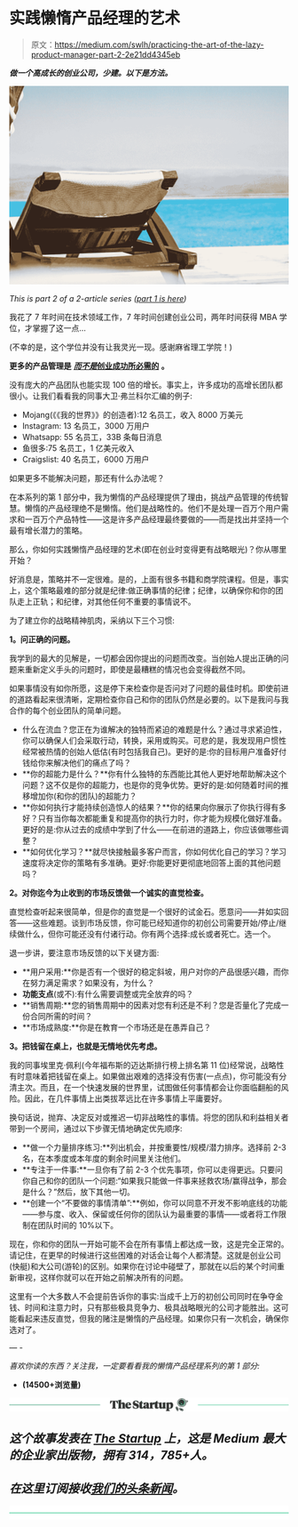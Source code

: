 # 实践懒惰产品经理的艺术

> 原文：<https://medium.com/swlh/practicing-the-art-of-the-lazy-product-manager-part-2-2e21dd4345eb>

***做一个高成长的创业公司，少建。以下是方法。***

![](img/f8bcb4329d05505163484262a80aec06.png)

*This is part 2 of a 2-article series (*[*part 1 is here*](/swlh/the-art-of-the-lazy-product-manager-fc6e5385a00b)*)*

我花了 7 年时间在技术领域工作，7 年时间创建创业公司，两年时间获得 MBA 学位，才掌握了这一点…

(不幸的是，这个学位并没有让我灵光一现。感谢麻省理工学院！)

**更多的产品管理是** [***而不是*创业成功所必需的**](/@foundercollective/you-need-less-than-you-think-a8f6d0f84cbd) **。**

没有庞大的产品团队也能实现 100 倍的增长。事实上，许多成功的高增长团队都很小。让我们看看我的同事大卫·弗兰科尔汇编的例子:

*   Mojang(《《我的世界》》的创造者):12 名员工，收入 8000 万美元
*   Instagram: 13 名员工，3000 万用户
*   Whatsapp: 55 名员工，33B 条每日消息
*   鱼很多:75 名员工，1 亿美元收入
*   Craigslist: 40 名员工，6000 万用户

如果更多不能解决问题，那还有什么办法呢？

在本系列的第 1 部分中，我为懒惰的产品经理提供了理由，挑战产品管理的传统智慧。懒惰的产品经理绝不是懒惰。他们是战略性的。他们不是处理一百万个用户需求和一百万个产品特性——这是许多产品经理最终要做的——而是找出并坚持一个最有增长潜力的策略。

那么，你如何实践懒惰产品经理的艺术(即在创业时变得更有战略眼光)？你从哪里开始？

好消息是，策略并不一定很难。是的，上面有很多书籍和商学院课程。但是，事实上，这个策略最难的部分就是纪律:做正确事情的纪律；纪律，以确保你和你的团队走上正轨；和纪律，对其他任何不重要的事情说不。

为了建立你的战略精神肌肉，采纳以下三个习惯:

**1。问正确的问题。**

我学到的最大的见解是，一切都会因你提出的问题而改变。当创始人提出正确的问题来重新定义手头的问题时，即使是最糟糕的情况也会变得截然不同。

如果事情没有如你所愿，这是停下来检查你是否问对了问题的最佳时机。即使前进的道路看起来很清晰，定期检查你自己和你的团队仍然是必要的。以下是我问与我合作的每个创业团队的简单问题。

*   什么在流血？您正在为谁解决的独特而紧迫的难题是什么？通过寻求紧迫性，你可以确保人们会采取行动，转换，采用或购买。可悲的是，我发现用户惯性经常被热情的创始人低估(有时包括我自己)。更好的是:你的目标用户准备好付钱给你来解决他们的痛点了吗？
*   **你的超能力是什么？**你有什么独特的东西能比其他人更好地帮助解决这个问题？这不仅是你的超能力，也是你的竞争优势。更好的是:如何随着时间的推移增加你(和你的团队)的超能力？
*   **你如何执行才能持续创造惊人的结果？**你的结果向你展示了你执行得有多好？只有当你每次都能重复和提高你的执行力时，你才能为规模化做好准备。更好的是:你从过去的成绩中学到了什么——在前进的道路上，你应该做哪些调整？
*   **如何优化学习？**就尽快接触最多客户而言，你如何优化自己的学习？学习速度将决定你的策略有多准确。更好:你能更好更彻底地回答上面的其他问题吗？

**2。对你迄今为止收到的市场反馈做一个诚实的直觉检查。**

直觉检查听起来很简单，但是你的直觉是一个很好的试金石。愿意问——并如实回答——这些难题。谈到市场反馈，你可能已经知道你的初创公司需要开始/停止/继续做什么，但你可能还没有付诸行动。你有两个选择:成长或者死亡。选一个。

退一步讲，要注意市场反馈的以下关键方面:

*   **用户采用:**你是否有一个很好的稳定斜坡，用户对你的产品很感兴趣，而你在努力满足需求？如果没有，为什么？
*   **功能支点**(或不):有什么需要调整或完全放弃的吗？
*   **销售周期:**您的销售周期中的因素对您有利还是不利？您是否量化了完成一份合同所需的时间？
*   **市场成熟度:**你是在教育一个市场还是在愚弄自己？

**3。把钱留在桌上，也就是无情地优先考虑。**

我的同事埃里克·佩利(今年福布斯的迈达斯排行榜上排名第 11 位)经常说，战略性有时意味着把钱留在桌上。如果做出艰难的选择没有伤害(一点点)，你可能没有分清主次。而且，在一个快速发展的世界里，试图做任何事情都会让你面临翻船的风险。因此，在几件事情上出类拔萃远比在许多事情上平庸要好。

换句话说，抛弃、决定反对或推迟一切非战略性的事情。将您的团队和利益相关者带到一个房间，通过以下步骤无情地确定优先顺序:

*   **做一个力量排序练习:**列出机会，并按重要性/规模/潜力排序。选择前 2-3 名，在本季度或本年度的剩余时间里关注他们。
*   **专注于一件事:**一旦你有了前 2-3 个优先事项，你可以走得更远。只要问你自己和你的团队一个问题:“如果我只能做一件事来拯救农场/赢得战争，那会是什么？”然后，放下其他一切。
*   **创建一个“不要做的事情清单”:**例如，你可以同意不开发不影响底线的功能——参与度、收入、保留或任何你的团队认为最重要的事情——或者将工作限制在团队时间的 10%以下。

现在，你和你的团队一开始可能不会在所有事情上都达成一致，这是完全正常的。请记住，在更早的时候进行这些困难的对话会让每个人都清楚。这就是创业公司(快艇)和大公司(游轮)的区别。如果你在讨论中碰壁了，那就在以后的某个时间重新审视，这样你就可以在开始之前解决所有的问题。

这里有一个大多数人不会提前告诉你的事实:当成千上万的初创公司同时在争夺金钱、时间和注意力时，只有那些极具竞争力、极具战略眼光的公司才能胜出。这可能看起来违反直觉，但我的赌注是懒惰的产品经理。如果你只有一次机会，确保你选对了。

— -

*喜欢你读的东西？关注我，一定要看看我的懒惰产品经理系列的第 1 部分:*

*   [](/swlh/the-art-of-the-lazy-product-manager-fc6e5385a00b)**(14500+浏览量)**

*[![](img/308a8d84fb9b2fab43d66c117fcc4bb4.png)](https://medium.com/swlh)*

## *这个故事发表在 [The Startup](https://medium.com/swlh) 上，这是 Medium 最大的企业家出版物，拥有 314，785+人。*

## *在这里订阅接收[我们的头条新闻](http://growthsupply.com/the-startup-newsletter/)。*

*[![](img/b0164736ea17a63403e660de5dedf91a.png)](https://medium.com/swlh)*